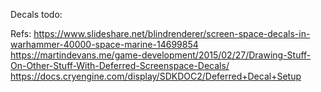 Decals todo:


Refs:
https://www.slideshare.net/blindrenderer/screen-space-decals-in-warhammer-40000-space-marine-14699854
https://martindevans.me/game-development/2015/02/27/Drawing-Stuff-On-Other-Stuff-With-Deferred-Screenspace-Decals/
https://docs.cryengine.com/display/SDKDOC2/Deferred+Decal+Setup
